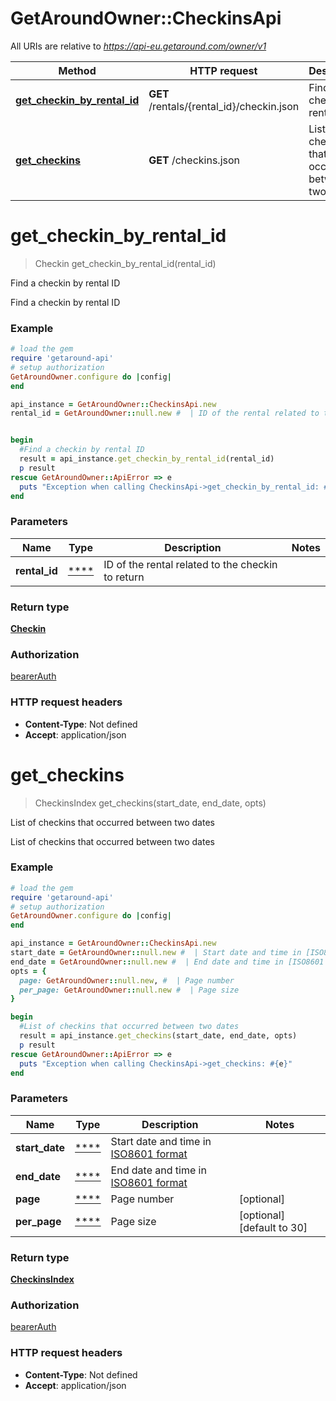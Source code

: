 # GetAroundOwner::CheckinsApi

All URIs are relative to *https://api-eu.getaround.com/owner/v1*

Method | HTTP request | Description
------------- | ------------- | -------------
[**get_checkin_by_rental_id**](CheckinsApi.md#get_checkin_by_rental_id) | **GET** /rentals/{rental_id}/checkin.json | Find a checkin by rental ID
[**get_checkins**](CheckinsApi.md#get_checkins) | **GET** /checkins.json | List of checkins that occurred between two dates

# **get_checkin_by_rental_id**
> Checkin get_checkin_by_rental_id(rental_id)

Find a checkin by rental ID

Find a checkin by rental ID

### Example
```ruby
# load the gem
require 'getaround-api'
# setup authorization
GetAroundOwner.configure do |config|
end

api_instance = GetAroundOwner::CheckinsApi.new
rental_id = GetAroundOwner::null.new #  | ID of the rental related to the checkin to return


begin
  #Find a checkin by rental ID
  result = api_instance.get_checkin_by_rental_id(rental_id)
  p result
rescue GetAroundOwner::ApiError => e
  puts "Exception when calling CheckinsApi->get_checkin_by_rental_id: #{e}"
end
```

### Parameters

Name | Type | Description  | Notes
------------- | ------------- | ------------- | -------------
 **rental_id** | [****](.md)| ID of the rental related to the checkin to return | 

### Return type

[**Checkin**](Checkin.md)

### Authorization

[bearerAuth](../README.md#bearerAuth)

### HTTP request headers

 - **Content-Type**: Not defined
 - **Accept**: application/json



# **get_checkins**
> CheckinsIndex get_checkins(start_date, end_date, opts)

List of checkins that occurred between two dates

List of checkins that occurred between two dates

### Example
```ruby
# load the gem
require 'getaround-api'
# setup authorization
GetAroundOwner.configure do |config|
end

api_instance = GetAroundOwner::CheckinsApi.new
start_date = GetAroundOwner::null.new #  | Start date and time in [ISO8601 format](https://www.iso.org/iso-8601-date-and-time-format.html)
end_date = GetAroundOwner::null.new #  | End date and time in [ISO8601 format](https://www.iso.org/iso-8601-date-and-time-format.html)
opts = { 
  page: GetAroundOwner::null.new, #  | Page number
  per_page: GetAroundOwner::null.new #  | Page size
}

begin
  #List of checkins that occurred between two dates
  result = api_instance.get_checkins(start_date, end_date, opts)
  p result
rescue GetAroundOwner::ApiError => e
  puts "Exception when calling CheckinsApi->get_checkins: #{e}"
end
```

### Parameters

Name | Type | Description  | Notes
------------- | ------------- | ------------- | -------------
 **start_date** | [****](.md)| Start date and time in [ISO8601 format](https://www.iso.org/iso-8601-date-and-time-format.html) | 
 **end_date** | [****](.md)| End date and time in [ISO8601 format](https://www.iso.org/iso-8601-date-and-time-format.html) | 
 **page** | [****](.md)| Page number | [optional] 
 **per_page** | [****](.md)| Page size | [optional] [default to 30]

### Return type

[**CheckinsIndex**](CheckinsIndex.md)

### Authorization

[bearerAuth](../README.md#bearerAuth)

### HTTP request headers

 - **Content-Type**: Not defined
 - **Accept**: application/json



